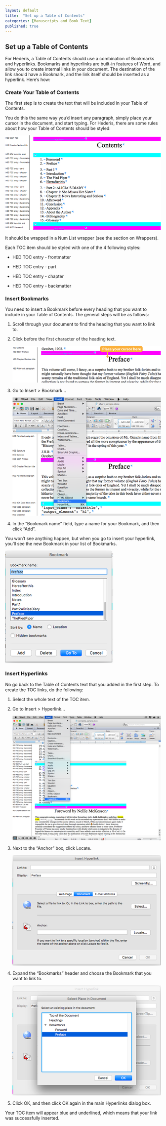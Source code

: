 ```yaml
---
layout: default
title:  "Set up a Table of Contents"
categories: [Manuscripts and Book Text]
published: true
---
```


<section data-type="chapter" class="hsecchapter" data-hederis-type="hsecchapter" id="p3rg3p6Im"><h1 data-hederis-type="hblkchaptitle" class="hblkchaptitle" id="p52fW0O7C">Set up a Table of Contents</h1>
    <p class="hblkp" data-hederis-type="hblkp" id="plaezQc6Y">For Hederis, a Table of Contents should use a combination of Bookmarks and hyperlinks. Bookmarks and hyperlinks are built-in features of Word, and allow you to create internal links in your document. The destination of the link should have a Bookmark, and the link itself should be inserted as a hyperlink. Here&#8217;s how:</p>
    <section class="hwprsubsectionstart" data-hederis-type="hwprsubsectionstart" id="pl5R2t2dg" data-type="subsection"><h1 data-hederis-type="hblktitle" class="hblktitle" id="p9gaYGcam">Create Your Table of Contents</h1>
    <p class="hblkp" data-hederis-type="hblkp" id="pPCUoMi3m">The first step is to create the text that will be included in your Table of Contents.</p>
    <p class="hblkp" data-hederis-type="hblkp" id="pTAOKnvqL">You do this the same way you&#8217;d insert any paragraph, simply place your cursor in the document, and start typing. For Hederis, there are some rules about how your Table of Contents should be styled:</p>
    <img data-hederis-type="hblkimg" class="hblkimg" id="p30Qdiqpk" src="/images/toc0_1.png"/>
    <p class="hblkp" data-hederis-type="hblkp" id="pjiqsb2OS">It should be wrapped in a Num List wrapper (see the section on Wrappers).</p>
    <p class="hblkp" data-hederis-type="hblkp" id="pqNOubKf8">Each TOC item should be styled with one of the 4 following styles:</p>
    <ul class="hwprbullet-liststart" data-hederis-type="hwprbullet-liststart" id="pY6BAWMt6"><li class="hblkuli" data-hederis-type="hblkuli" id="liKuXtogQP"><p class="hblkuli" data-hederis-type="hblkuli" id="pM5Xf4ymz">HED TOC entry - frontmatter</p></li>
    <li class="hblkuli" data-hederis-type="hblkuli" id="liKzdeKDS1"><p class="hblkuli" data-hederis-type="hblkuli" id="pFZdwhwCH">HED TOC entry - part</p></li>
    <li class="hblkuli" data-hederis-type="hblkuli" id="liLkZUwCZv"><p class="hblkuli" data-hederis-type="hblkuli" id="pjAo1lVtp">HED TOC entry - chapter</p></li>
    <li class="hblkuli" data-hederis-type="hblkuli" id="linqI85iNL"><p class="hblkuli" data-hederis-type="hblkuli" id="pRQEIhtfl">HED TOC entry - backmatter</p></li>
    </ul>
    </section>
    <section class="hwprsubsectionstart" data-hederis-type="hwprsubsectionstart" id="p6P0wEP9F" data-type="subsection"><h1 data-hederis-type="hblktitle" class="hblktitle" id="pczyy2gEM">Insert Bookmarks</h1>
    <p class="hblkp" data-hederis-type="hblkp" id="pYDoo4oFs">You need to insert a Bookmark before every heading that you want to include in your Table of Contents. The general steps will be as follows:</p>
    <ol class="hwprnum-liststart" data-hederis-type="hwprnum-liststart" id="pv7UXfhTG"><li class="hblkoli" data-hederis-type="hblkoli" id="li4RLE8swZ"><p class="hblkoli" data-hederis-type="hblkoli" id="pIHk5MNbO">Scroll through your document to find the heading that you want to link to.</p></li>
    <li class="hblkoli" data-hederis-type="hblkoli" id="liGCNDYura"><p class="hblkoli" data-hederis-type="hblkoli" id="puHjJxbR3">Click before the first character of the heading text.</p><img data-hederis-type="hblkimg" class="hblkimg" id="pDSd79LpY" src="/images/toc1_1.png"/>
    </li>
    <li class="hblkoli" data-hederis-type="hblkoli" id="lihRNssq9c"><p class="hblkoli" data-hederis-type="hblkoli" id="pDgKmBmmF">Go to Insert &gt; Bookmark&#8230;</p><img data-hederis-type="hblkimg" class="hblkimg" id="pJQhDVsef" src="/images/toc1_2.png"/>
    </li>
    <li class="hblkoli" data-hederis-type="hblkoli" id="liSGGQeqAa"><p class="hblkoli" data-hederis-type="hblkoli" id="puosP0Ebf">In the &#8220;Bookmark name&#8221; field, type a name for your Bookmark, and then click &#8220;Add&#8221;.</p></li>
    </ol>
    <p class="hblkp" data-hederis-type="hblkp" id="ppyAJ2CrA">You won&#8217;t see anything happen, but when you go to insert your hyperlink, you&#8217;ll see the new Bookmark in your list of Bookmarks.</p>
    <img data-hederis-type="hblkimg" class="hblkimg" id="pEkbelKap" src="/images/toc1_3.png"/>
    </section>
    <section class="hwprsubsectionstart" data-hederis-type="hwprsubsectionstart" id="pE4zqwOUV" data-type="subsection"><h1 data-hederis-type="hblktitle" class="hblktitle" id="pSJcNtyCW">Insert Hyperlinks</h1>
    <p class="hblkp" data-hederis-type="hblkp" id="pBEGmQAYN">No go back to the Table of Contents text that you added in the first step. To create the TOC links, do the following:</p>
    <ol class="hwprnum-liststart" data-hederis-type="hwprnum-liststart" id="plwjx8tD3"><li class="hblkoli" data-hederis-type="hblkoli" id="liNN7934nQ"><p class="hblkoli" data-hederis-type="hblkoli" id="ph0mCpIQZ">Select the whole text of the TOC item.</p></li>
    <li class="hblkoli" data-hederis-type="hblkoli" id="liePC6427m"><p class="hblkoli" data-hederis-type="hblkoli" id="pk7xvy7Rp">Go to Insert &gt; Hyperlink&#8230;</p><img data-hederis-type="hblkimg" class="hblkimg" id="pjGYehP6e" src="/images/hyperlink1.png"/>
    </li>
    <li class="hblkoli" data-hederis-type="hblkoli" id="lib20woZ03"><p class="hblkoli" data-hederis-type="hblkoli" id="p7ASs9pwA">Next to the &#8220;Anchor&#8221; box, click Locate.</p><img data-hederis-type="hblkimg" class="hblkimg" id="pFOk3sX8D" src="/images/hyperlink2.png"/>
    </li>
    <li class="hblkoli" data-hederis-type="hblkoli" id="limtZnJVH4"><p class="hblkoli" data-hederis-type="hblkoli" id="peSaoYXkb">Expand the &#8220;Bookmarks&#8221; header and choose the Bookmark that you want to link to.</p><img data-hederis-type="hblkimg" class="hblkimg" id="pu0Fuyd0R" src="/images/hyperlink4.png"/>
    </li>
    <li class="hblkoli" data-hederis-type="hblkoli" id="liVVSZvuXt"><p class="hblkoli" data-hederis-type="hblkoli" id="pid79FRkN">Click OK, and then click OK again in the main Hyperlinks dialog box.</p></li>
    </ol>
    <p class="hblkp" data-hederis-type="hblkp" id="p90gBq2sW">Your TOC item will appear blue and underlined, which means that your link was successfully inserted.</p>
    </section>
    </section>
    